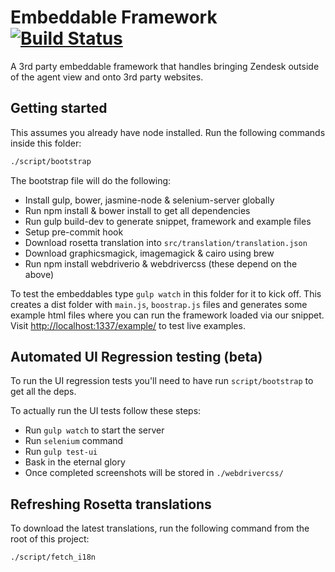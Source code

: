 # Embeddable Framework [![Build Status](https://magnum.travis-ci.com/zendesk/embeddable_framework.svg?token=eFe58axP7zq8qUuk6pMA&branch=master)](https://magnum.travis-ci.com/zendesk/embeddable_framework)

A 3rd party embeddable framework that handles bringing Zendesk outside of the agent view and onto 3rd party websites.

## Getting started

This assumes you already have node installed. Run the following commands inside this folder:

```bash
./script/bootstrap
```

The bootstrap file will do the following:

* Install gulp, bower, jasmine-node & selenium-server globally
* Run npm install & bower install to get all dependencies
* Run gulp build-dev to generate snippet, framework and example files
* Setup pre-commit hook
* Download rosetta translation into `src/translation/translation.json`
* Download graphicsmagick, imagemagick & cairo using brew
* Run npm install webdriverio & webdrivercss (these depend on the above)

To test the embeddables type `gulp watch` in this folder for it to kick off. This creates a dist folder with `main.js`, `boostrap.js` files and generates some example html files where you can run the framework loaded via our snippet. Visit [http://localhost:1337/example/](http://localhost:1337/example/) to test live examples.

## Automated UI Regression testing (beta)

To run the UI regression tests you'll need to have run `script/bootstrap` to get all the deps.

To actually run the UI tests follow these steps:

* Run `gulp watch` to start the server
* Run `selenium` command
* Run `gulp test-ui`
* Bask in the eternal glory
* Once completed screenshots will be stored in `./webdrivercss/`

## Refreshing Rosetta translations

To download the latest translations, run the following command from the root of this project:

```bash
./script/fetch_i18n
```
